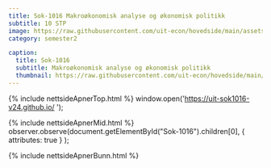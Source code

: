```yaml
---
title: Sok-1016 Makroøkonomisk analyse og økonomisk politikk
subtitle: 10 STP
image: https://raw.githubusercontent.com/uit-econ/hovedside/main/assets/img/Sok-1016.jpg
category: semester2

caption:
  title: Sok-1016
  subtitle: Makroøkonomisk analyse og økonomisk politikk
  thumbnail: https://raw.githubusercontent.com/uit-econ/hovedside/main/assets/img/Sok-1016.jpg
---
```

{% include nettsideApnerTop.html %}
window.open('https://uit-sok1016-v24.github.io/ ');

{% include nettsideApnerMid.html %} 
observer.observe(document.getElementById("Sok-1016").children[0], { attributes: true } );

{% include nettsideApnerBunn.html %}


